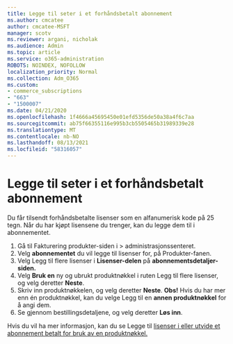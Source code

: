 ```yaml
---
title: Legge til seter i et forhåndsbetalt abonnement
ms.author: cmcatee
author: cmcatee-MSFT
manager: scotv
ms.reviewer: argani, nicholak
ms.audience: Admin
ms.topic: article
ms.service: o365-administration
ROBOTS: NOINDEX, NOFOLLOW
localization_priority: Normal
ms.collection: Adm_O365
ms.custom:
- commerce_subscriptions
- "663"
- "1500007"
ms.date: 04/21/2020
ms.openlocfilehash: 1f4666a45695450e01efd5356de50a38a4f6c7aa
ms.sourcegitcommit: ab75f66355116e995b3cb5505465b31989339e28
ms.translationtype: MT
ms.contentlocale: nb-NO
ms.lasthandoff: 08/13/2021
ms.locfileid: "58316057"
---
```

# <a name="add-seats-to-a-prepaid-subscription"></a>Legge til seter i et forhåndsbetalt abonnement

Du får tilsendt forhåndsbetalte lisenser som en alfanumerisk kode på 25 tegn. Når du har kjøpt lisensene du trenger, kan du legge dem til i abonnementet.

1. Gå til Fakturering produkter-siden i   >  **[](https://go.microsoft.com/fwlink/p/?linkid=842054)** administrasjonssenteret.
2. Velg **abonnementet** du vil legge til lisenser for, på Produkter-fanen.
3. Velg Legg til flere lisenser i **Lisenser-delen** på **abonnementsdetaljer-siden.**
4. Velg **Bruk en** ny og ubrukt produktnøkkel i ruten Legg til flere lisenser, og velg deretter **Neste**.
5. Skriv inn produktnøkkelen, og velg deretter **Neste**.
    **Obs!** Hvis du har mer enn én produktnøkkel, kan du velge Legg til en **annen produktnøkkel** for å angi dem.
6. Se gjennom bestillingsdetaljene, og velg deretter **Løs inn**.

Hvis du vil ha mer informasjon, kan du se Legge til [lisenser i eller utvide et abonnement betalt for bruk av en produktnøkkel.](https://docs.microsoft.com/microsoft-365/commerce/licenses/add-licenses-using-product-key)